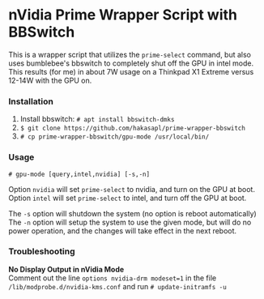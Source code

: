# nVidia Prime Wrapper Script with BBSwitch #

This is a wrapper script that utilizes the `prime-select` command, but also uses bumblebee's bbswitch to completely shut off the GPU in intel mode. This results (for me) in about 7W usage on a Thinkpad X1 Extreme versus 12-14W with the GPU on.

### Installation ###
1. Install bbswitch: `# apt install bbswitch-dmks`
1. `$ git clone https://github.com/hakasapl/prime-wrapper-bbswitch`
1. `# cp prime-wrapper-bbswitch/gpu-mode /usr/local/bin/`

### Usage ###
`# gpu-mode [query,intel,nvidia] [-s,-n]`

Option `nvidia` will set `prime-select` to nvidia, and turn on the GPU at boot. Option `intel` will set `prime-select` to intel, and turn off the GPU at boot.

The `-s` option will shutdown the system (no option is reboot automatically)
The `-n` option will setup the system to use the given mode, but will do no power operation, and the changes will take effect in the next reboot.

### Troubleshooting ###
**No Display Output in nVidia Mode**  
Comment out the line `options nvidia-drm modeset=1` in the file `/lib/modprobe.d/nvidia-kms.conf` and run `# update-initramfs -u`
